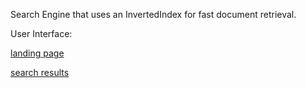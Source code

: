 Search Engine that uses an InvertedIndex for fast document retrieval.

User Interface:

[landing page](landing%20page.png)

[search results](Search%20Results.png)
